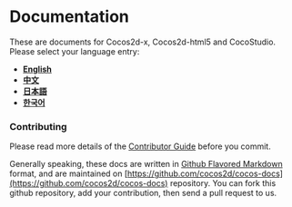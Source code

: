 ﻿Documentation
===============

These are documents for Cocos2d-x, Cocos2d-html5 and CocoStudio. Please select your language entry:

- [__English__](catalog/en.md)
- [__中文__](catalog/zh.md)
- [__日本語__](catalog/ja.md)
- [__한국어__](catalog/ko.md) 


### Contributing

Please read more details of the [Contributor Guide](./manual/framework/native/v2/best-practice/cocos-docs-style/en.md) before you commit.

Generally speaking, these docs are written in [Github Flavored Markdown](https://help.github.com/articles/github-flavored-markdown) format, and are maintained on [https://github.com/cocos2d/cocos-docs](https://github.com/cocos2d/cocos-docs) repository. You can fork this github repository, add your contribution, then send a pull request to us.



